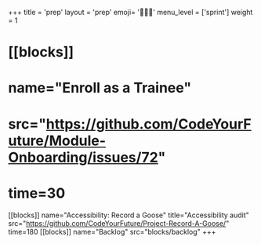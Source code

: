 +++
title = 'prep'
layout = 'prep'
emoji= '🧑🏾‍💻'
menu_level = ['sprint']
weight = 1
# [[blocks]]
# name="Enroll as a Trainee"
# src="https://github.com/CodeYourFuture/Module-Onboarding/issues/72"
# time=30
[[blocks]]
name="Accessibility: Record a Goose"
title="Accessibility audit"
src="https://github.com/CodeYourFuture/Project-Record-A-Goose/"
time=180
[[blocks]]
name="Backlog"
src="blocks/backlog"
+++
